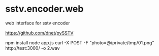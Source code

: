 # sstv.encoder.web

web interface for sstv encoder

https://github.com/dnet/pySSTV


npm install
node app.js
curl -X POST -F "photo=@/private/tmp/01.png"  http://test:3000/ -o 2.wav
